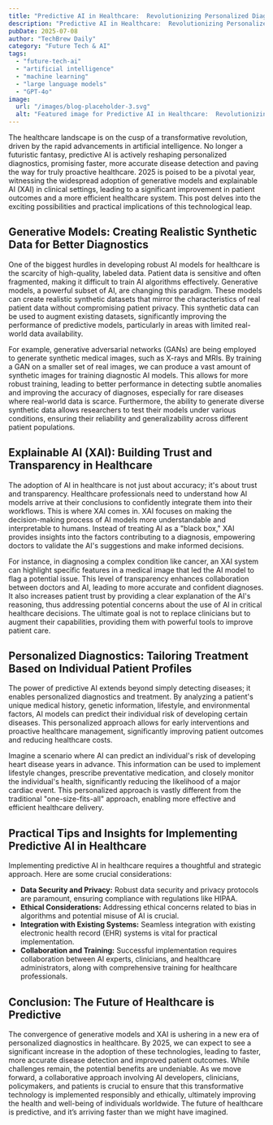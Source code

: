 ```yaml
---
title: "Predictive AI in Healthcare:  Revolutionizing Personalized Diagnostics with Generative Models & Explainable AI for Faster, More Accurate Disease Detection in 2025"
description: "Predictive AI in Healthcare:  Revolutionizing Personalized Diagnostics with Generative Models & Explainable AI for Faster, More Accurate Disease Detection in 20"
pubDate: 2025-07-08
author: "TechBrew Daily"
category: "Future Tech & AI"
tags:
  - "future-tech-ai"
  - "artificial intelligence"
  - "machine learning"
  - "large language models"
  - "GPT-4o"
image:
  url: "/images/blog-placeholder-3.svg"
  alt: "Featured image for Predictive AI in Healthcare:  Revolutionizing Personalized Diagnostics with Generative Models & Explainable AI for Faster, More Accurate Disease Detection in 2025"
---
```


The healthcare landscape is on the cusp of a transformative revolution, driven by the rapid advancements in artificial intelligence.  No longer a futuristic fantasy, predictive AI is actively reshaping personalized diagnostics, promising faster, more accurate disease detection and paving the way for truly proactive healthcare.  2025 is poised to be a pivotal year, witnessing the widespread adoption of generative models and explainable AI (XAI) in clinical settings, leading to a significant improvement in patient outcomes and a more efficient healthcare system.  This post delves into the exciting possibilities and practical implications of this technological leap.


## Generative Models:  Creating Realistic Synthetic Data for Better Diagnostics

One of the biggest hurdles in developing robust AI models for healthcare is the scarcity of high-quality, labeled data.  Patient data is sensitive and often fragmented, making it difficult to train AI algorithms effectively.  Generative models, a powerful subset of AI, are changing this paradigm.  These models can create realistic synthetic datasets that mirror the characteristics of real patient data without compromising patient privacy.  This synthetic data can be used to augment existing datasets, significantly improving the performance of predictive models, particularly in areas with limited real-world data availability.

For example, generative adversarial networks (GANs) are being employed to generate synthetic medical images, such as X-rays and MRIs.  By training a GAN on a smaller set of real images, we can produce a vast amount of synthetic images for training diagnostic AI models. This allows for more robust training, leading to better performance in detecting subtle anomalies and improving the accuracy of diagnoses, especially for rare diseases where real-world data is scarce.  Furthermore, the ability to generate diverse synthetic data allows researchers to test their models under various conditions, ensuring their reliability and generalizability across different patient populations.


## Explainable AI (XAI):  Building Trust and Transparency in Healthcare

The adoption of AI in healthcare is not just about accuracy; it's about trust and transparency.  Healthcare professionals need to understand how AI models arrive at their conclusions to confidently integrate them into their workflows.  This is where XAI comes in. XAI focuses on making the decision-making process of AI models more understandable and interpretable to humans.  Instead of treating AI as a "black box," XAI provides insights into the factors contributing to a diagnosis, empowering doctors to validate the AI's suggestions and make informed decisions.

For instance, in diagnosing a complex condition like cancer, an XAI system can highlight specific features in a medical image that led the AI model to flag a potential issue.  This level of transparency enhances collaboration between doctors and AI, leading to more accurate and confident diagnoses.  It also increases patient trust by providing a clear explanation of the AI's reasoning, thus addressing potential concerns about the use of AI in critical healthcare decisions.  The ultimate goal is not to replace clinicians but to augment their capabilities, providing them with powerful tools to improve patient care.


## Personalized Diagnostics: Tailoring Treatment Based on Individual Patient Profiles

The power of predictive AI extends beyond simply detecting diseases; it enables personalized diagnostics and treatment.  By analyzing a patient's unique medical history, genetic information, lifestyle, and environmental factors, AI models can predict their individual risk of developing certain diseases.  This personalized approach allows for early interventions and proactive healthcare management, significantly improving patient outcomes and reducing healthcare costs.

Imagine a scenario where AI can predict an individual's risk of developing heart disease years in advance.  This information can be used to implement lifestyle changes, prescribe preventative medication, and closely monitor the individual's health, significantly reducing the likelihood of a major cardiac event.  This personalized approach is vastly different from the traditional "one-size-fits-all" approach, enabling more effective and efficient healthcare delivery.


## Practical Tips and Insights for Implementing Predictive AI in Healthcare

Implementing predictive AI in healthcare requires a thoughtful and strategic approach.  Here are some crucial considerations:

* **Data Security and Privacy:**  Robust data security and privacy protocols are paramount, ensuring compliance with regulations like HIPAA.
* **Ethical Considerations:**  Addressing ethical concerns related to bias in algorithms and potential misuse of AI is crucial.
* **Integration with Existing Systems:**  Seamless integration with existing electronic health record (EHR) systems is vital for practical implementation.
* **Collaboration and Training:**  Successful implementation requires collaboration between AI experts, clinicians, and healthcare administrators, along with comprehensive training for healthcare professionals.


## Conclusion: The Future of Healthcare is Predictive

The convergence of generative models and XAI is ushering in a new era of personalized diagnostics in healthcare.  By 2025, we can expect to see a significant increase in the adoption of these technologies, leading to faster, more accurate disease detection and improved patient outcomes.  While challenges remain, the potential benefits are undeniable.  As we move forward, a collaborative approach involving AI developers, clinicians, policymakers, and patients is crucial to ensure that this transformative technology is implemented responsibly and ethically, ultimately improving the health and well-being of individuals worldwide.  The future of healthcare is predictive, and it’s arriving faster than we might have imagined.